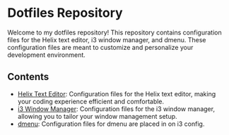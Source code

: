 # Dotfiles Repository

Welcome to my dotfiles repository! This repository contains configuration files for the Helix text editor, i3 window manager, and dmenu. These configuration files are meant to customize and personalize your development environment.

## Contents

- [Helix Text Editor](./config.toml): Configuration files for the Helix text editor, making your coding experience efficient and comfortable.
- [i3 Window Manager](./i3-config): Configuration files for the i3 window manager, allowing you to tailor your window management setup.
- [dmenu](./i3-config): Configuration files for dmenu are placed in on i3 config.
